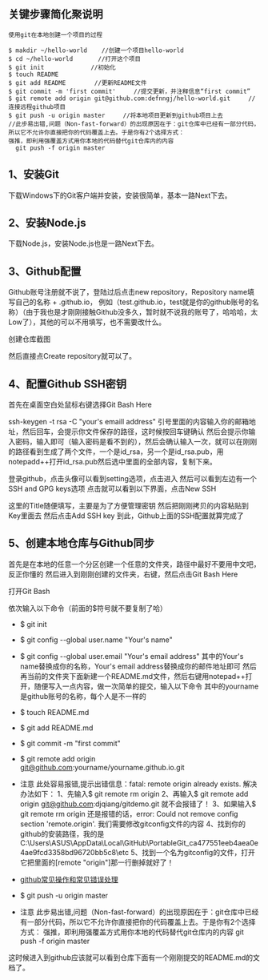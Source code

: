 ## 关键步骤简化聚说明
    使用git在本地创建一个项目的过程

    $ makdir ~/hello-world    //创建一个项目hello-world
    $ cd ~/hello-world       //打开这个项目
    $ git init             //初始化 
    $ touch README
    $ git add README        //更新README文件
    $ git commit -m 'first commit'     //提交更新，并注释信息“first commit” 
    $ git remote add origin git@github.com:defnngj/hello-world.git     //连接远程github项目  
    $ git push -u origin master     //将本地项目更新到github项目上去
    //此步易出错,问题（Non-fast-forward）的出现原因在于：git仓库中已经有一部分代码，所以它不允许你直接把你的代码覆盖上去。于是你有2个选择方式：
    强推，即利用强覆盖方式用你本地的代码替代git仓库内的内容
      git push -f origin master

## 1、安装Git

下载Windows下的Git客户端并安装，安装很简单，基本一路Next下去。

## 2、安装Node.js

下载Node.js，安装Node.js也是一路Next下去。

## 3、Github配置

Github账号注册就不说了，登陆过后点击new repository，Repository name填写自己的名称 + .github.io，
例如（test.github.io，test就是你的github账号的名称）（由于我也是才刚刚接触Github没多久，暂时就不说我的账号了，哈哈哈，太Low了），其他的可以不用填写，也不需要改什么。


创建仓库截图

然后直接点Create repository就可以了。

## 4、配置Github SSH密钥

首先在桌面空白处鼠标右键选择Git Bash Here

ssh-keygen -t rsa -C "your's emaill address"
引号里面的内容输入你的邮箱地址，然后回车，会提示你文件保存的路径，这时候按回车键确认
然后会提示你输入密码，输入即可（输入密码是看不到的），然后会确认输入一次，就可以在刚刚的路径看到生成了两个文件，一个是id_rsa，另一个是id_rsa.pub，用notepadd++打开id_rsa.pub然后选中里面的全部内容，复制下来。

登录github，点击头像可以看到setting选项，点击进入
然后可以看到左边有一个SSH and GPG keys选项
点击就可以看到以下界面，点击New SSH



这里的Title随便填写，主要是为了方便管理密钥
然后把刚刚拷贝的内容粘贴到Key里面去
然后点击Add SSH key
到此，Github上面的SSH配置就算完成了

## 5、创建本地仓库与Github同步

首先是在本地的任意一个分区创建一个任意的文件夹，路径中最好不要用中文吧，反正你懂的
然后进入到刚刚创建的文件夹，右键，然后点击Git Bash Here


打开Git Bash

依次输入以下命令（前面的$符号就不要复制了哈）

* $ git init
* $ git config --global user.name "Your's name"
* $ git config --global user.email "Your's email address"
其中的Your's name替换成你的名称，Your's email address替换成你的邮件地址即可
然后再当前的文件夹下面新建一个README.md文件，然后右键用notepad++打开，随便写入一点内容，做一次简单的提交，输入以下命令
其中的yourname是github账号的名称，每个人是不一样的

* $ touch README.md
* $ git add README.md
* $ git commit -m "first commit"
* $ git remote add origin git@github.com:yourname/yourname.github.io.git
* 注意
    此处容易报错,提示出错信息：fatal: remote origin already exists.
    解决办法如下：
    1、先输入$ git remote rm origin
    2、再输入$ git remote add origin git@github.com:djqiang/gitdemo.git 就不会报错了！
    3、如果输入$ git remote rm origin 还是报错的话，error: Could not remove config section 'remote.origin'. 我们需要修改gitconfig文件的内容
    4、找到你的github的安装路径，我的是C:\Users\ASUS\AppData\Local\GitHub\PortableGit_ca477551eeb4aea0e4ae9fcd3358bd96720bb5c8\etc
    5、找到一个名为gitconfig的文件，打开它把里面的[remote "origin"]那一行删掉就好了！
  
* [github常见操作和常见错误处理](http://blog.csdn.net/dengjianqiang2011/article/details/9260435)

* $ git push -u origin master
* 注意
此步易出错,问题（Non-fast-forward）的出现原因在于：git仓库中已经有一部分代码，所以它不允许你直接把你的代码覆盖上去。于是你有2个选择方式：
强推，即利用强覆盖方式用你本地的代码替代git仓库内的内容
   git push -f origin master
      
这时候进入到github应该就可以看到仓库下面有一个刚刚提交的README.md的文档了。




